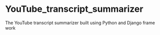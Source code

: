 # YouTube_transcript_summarizer
The YouTube transcript summarizer built using Python and Django frame work
